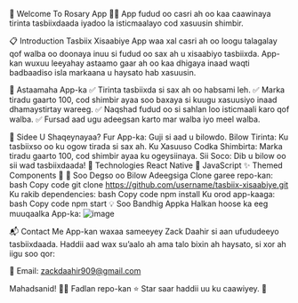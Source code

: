 🌟 Welcome To Rosary App 🕋✨
App fudud oo casri ah oo kaa caawinaya tirinta tasbiixdaada iyadoo la isticmaalayo cod xasuusin shimbir.

📋 Introduction
Tasbiix Xisaabiye App waa xal casri ah oo loogu talagalay qof walba oo doonaya inuu si fudud oo sax ah u xisaabiyo tasbiixda. App-kan wuxuu leeyahay astaamo gaar ah oo kaa dhigaya inaad waqti badbaadiso isla markaana u haysato hab xasuusin.

🚀 Astaamaha App-ka
✅ Tirinta tasbiixda si sax ah oo habsami leh.
✅ Marka tiradu gaarto 100, cod shimbir ayaa soo baxaya si kuugu xasuusiyo inaad dhamaystirtay wareeg.
✅ Naqshad fudud oo si sahlan loo isticmaali karo qof walba.
✅ Fursad aad ugu adeegsan karto mar walba iyo meel walba.

📱 Sidee U Shaqeynayaa?
Fur App-ka: Guji si aad u bilowdo.
Bilow Tirinta: Ku tasbiixso oo ku ogow tirada si sax ah.
Ku Xasuuso Codka Shimbirta: Marka tiradu gaarto 100, cod shimbir ayaa ku ogeysiinaya.
Sii Soco: Dib u bilow oo sii wad tasbiixdaada!
🔧 Technologies
React Native 📱
JavaScript ✨
Themed Components 🎨
🤝 Soo Degso oo Bilow Adeegsiga
Clone garee repo-kan:
bash
Copy code
git clone https://github.com/username/tasbiix-xisaabiye.git
Ku rakib dependencies:
bash
Copy code
npm install
Ku orod app-kaaga:
bash
Copy code
npm start
💡 Soo Bandhig Appka
Halkan hoose ka eeg muuqaalka App-ka:
![image](https://github.com/user-attachments/assets/e4705f90-5065-4584-8c6b-e22f58989797)


📬 Contact Me
App-kan waxaa sameeyey Zack Daahir si aan ufududeeyo tasbiixdaada. Haddii aad wax su’aalo ah ama talo bixin ah haysato, si xor ah iigu soo qor:

📧 Email: zackdaahir909@gmail.com

Mahadsanid! 🕋✨
Fadlan repo-kan ⭐ Star saar haddii uu ku caawiyey. 🙌
